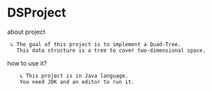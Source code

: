 # DSProject

about project

     ↳ The goal of this project is to implement a Quad-Tree.
       This data structure is a tree to cover two-dimensional space.

how to use it?

        ↳ This project is in Java language.
        You need JDK and an editor to run it.
